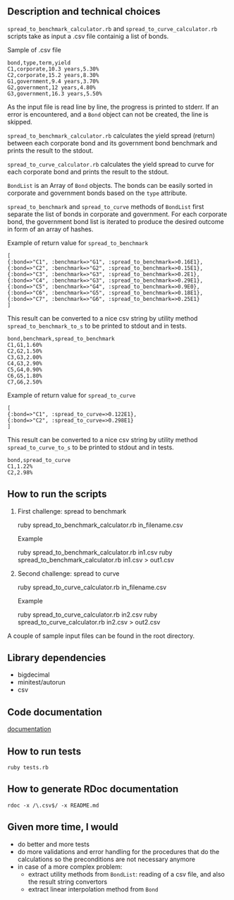 ## Description and technical choices
`spread_to_benchmark_calculator.rb` and  `spread_to_curve_calculator.rb` scripts take as input a .csv file containig a list of bonds.

Sample of .csv file

    bond,type,term,yield
    C1,corporate,10.3 years,5.30%
    C2,corporate,15.2 years,8.30%
    G1,government,9.4 years,3.70%
    G2,government,12 years,4.80%
    G3,government,16.3 years,5.50%

As the input file is read line by line, the progress is printed to stderr. If an error is encountered, and a `Bond` object can not be created, the line is skipped.

`spread_to_benchmark_calculator.rb` calculates the yield spread (return) between each corporate bond and its government bond benchmark and prints the result to the stdout.

`spread_to_curve_calculator.rb` calculates the yield spread to curve for each corporate bond and prints the result to the stdout.

`BondList` is an Array of `Bond` objects. The bonds can be easily sorted in corporate and government bonds based on the `type` attribute.

`spread_to_benchmark` and `spread_to_curve` methods of `BondList` first separate the list of bonds in corporate and government. For each corporate bond, the government bond list is iterated to produce the desired outcome in form of an array of hashes.

Example of return value for `spread_to_benchmark`

    [
    {:bond=>"C1", :benchmark=>"G1", :spread_to_benchmark=>0.16E1}, 
    {:bond=>"C2", :benchmark=>"G2", :spread_to_benchmark=>0.15E1}, 
    {:bond=>"C3", :benchmark=>"G3", :spread_to_benchmark=>0.2E1}, 
    {:bond=>"C4", :benchmark=>"G3", :spread_to_benchmark=>0.29E1}, 
    {:bond=>"C5", :benchmark=>"G4", :spread_to_benchmark=>0.9E0}, 
    {:bond=>"C6", :benchmark=>"G5", :spread_to_benchmark=>0.18E1}, 
    {:bond=>"C7", :benchmark=>"G6", :spread_to_benchmark=>0.25E1}
    ]

This result can be converted to a nice csv string by utility method `spread_to_benchmark_to_s` to be printed to stdout and in tests.

    bond,benchmark,spread_to_benchmark
    C1,G1,1.60%
    C2,G2,1.50%
    C3,G3,2.00%
    C4,G3,2.90%
    C5,G4,0.90%
    C6,G5,1.80%
    C7,G6,2.50%

Example of return value for `spread_to_curve`

    [
    {:bond=>"C1", :spread_to_curve=>0.122E1}, 
    {:bond=>"C2", :spread_to_curve=>0.298E1}
    ]

This result can be converted to a nice csv string by utility method `spread_to_curve_to_s` to be printed to stdout and in tests.

    bond,spread_to_curve
    C1,1.22%
    C2,2.98%

## How to run the scripts

1) First challenge: spread to benchmark

    ruby spread_to_benchmark_calculator.rb in_filename.csv

   Example

    ruby spread_to_benchmark_calculator.rb in1.csv
    ruby spread_to_benchmark_calculator.rb in1.csv > out1.csv

2) Second challenge: spread to curve

    ruby spread_to_curve_calculator.rb in_filename.csv
  
   Example
 
    ruby spread_to_curve_calculator.rb in2.csv
    ruby spread_to_curve_calculator.rb in2.csv > out2.csv

A couple of sample input files can be found in the root directory.

## Library dependencies
*   bigdecimal
*   minitest/autorun
*   csv

## Code documentation

[documentation](./doc/index.html)

## How to run tests
    ruby tests.rb

## How to generate RDoc documentation
    rdoc -x /\.csv$/ -x README.md

## Given more time, I would

*   do better and more tests
*   do more validations and error handling for the procedures that do the calculations so the preconditions are not necessary anymore
*   in case of a more complex problem:
    + extract utility methods from `BondList`: reading of a csv file, and also the result string convertors
    + extract linear interpolation method from `Bond`
